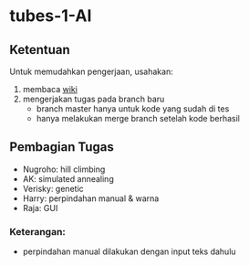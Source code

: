 # tubes-1-AI

## Ketentuan
Untuk memudahkan pengerjaan, usahakan:
<ol>
<li>membaca <a href="https://github.com/nugroho-s/tubes-1-AI/wiki" target="_blank">wiki</a></li>
<li>mengerjakan tugas pada branch baru
<ul>
<li>branch master hanya untuk kode yang sudah di tes</li>
<li>hanya melakukan merge branch setelah kode berhasil</li>
</ul></li>
</ol>

## Pembagian Tugas
<ul>
<li>Nugroho: hill climbing</li>
<li>AK: simulated annealing</li>
<li>Verisky: genetic</li>
<li>Harry: perpindahan manual & warna</li>
<li>Raja: GUI</li>
</ul>

### Keterangan:
<ul>
<li>perpindahan manual dilakukan dengan input teks dahulu</li>
</ul>
